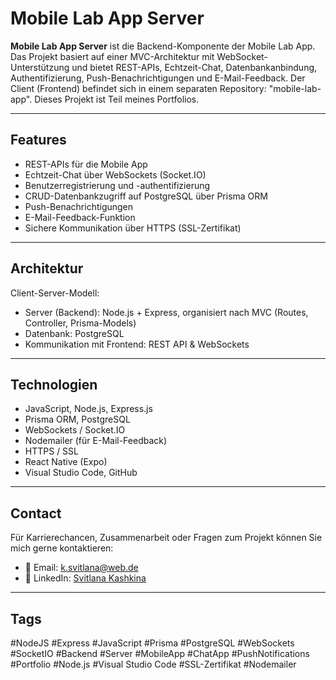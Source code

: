 # Mobile Lab App Server

**Mobile Lab App Server** ist die Backend-Komponente der Mobile Lab App.  
Das Projekt basiert auf einer MVC-Architektur mit WebSocket-Unterstützung und bietet REST-APIs, Echtzeit-Chat, Datenbankanbindung, Authentifizierung, Push-Benachrichtigungen und E-Mail-Feedback.
Der Client (Frontend) befindet sich in einem separaten Repository: "mobile-lab-app".
Dieses Projekt ist Teil meines Portfolios.

---

## Features
- REST-APIs für die Mobile App  
- Echtzeit-Chat über WebSockets (Socket.IO)  
- Benutzerregistrierung und -authentifizierung  
- CRUD-Datenbankzugriff auf PostgreSQL über Prisma ORM  
- Push-Benachrichtigungen  
- E-Mail-Feedback-Funktion
- Sichere Kommunikation über HTTPS (SSL-Zertifikat)

---

## Architektur
Client-Server-Modell: 
- Server (Backend): Node.js + Express, organisiert nach MVC (Routes, Controller, Prisma-Models)
- Datenbank: PostgreSQL
- Kommunikation mit Frontend: REST API & WebSockets
  
---

## Technologien
- JavaScript, Node.js, Express.js 
- Prisma ORM, PostgreSQL 
- WebSockets / Socket.IO  
- Nodemailer (für E-Mail-Feedback)  
- HTTPS / SSL
- React Native (Expo)  
- Visual Studio Code, GitHub  

---

## Contact
Für Karrierechancen, Zusammenarbeit oder Fragen zum Projekt können Sie mich gerne kontaktieren:

- 📧 Email: [k.svitlana@web.de](mailto:k.svitlana@web.de)  
- 🔗 LinkedIn: [Svitlana Kashkina](https://www.linkedin.com/in/svitlana-kashkina-12a0922b4/)

---

## Tags
#NodeJS #Express #JavaScript #Prisma #PostgreSQL #WebSockets #SocketIO #Backend #Server #MobileApp #ChatApp #PushNotifications #Portfolio #Node.js #Visual Studio Code #SSL-Zertifikat #Nodemailer
